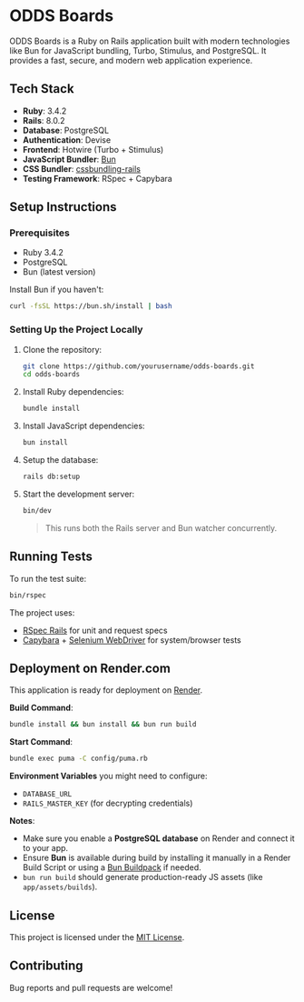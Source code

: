 # ODDS Boards

ODDS Boards is a Ruby on Rails application built with modern technologies like Bun for JavaScript bundling, Turbo, Stimulus, and PostgreSQL. It provides a fast, secure, and modern web application experience.

## Tech Stack

- **Ruby**: 3.4.2
- **Rails**: 8.0.2
- **Database**: PostgreSQL
- **Authentication**: Devise
- **Frontend**: Hotwire (Turbo + Stimulus)
- **JavaScript Bundler**: [Bun](https://bun.sh/)
- **CSS Bundler**: [cssbundling-rails](https://github.com/rails/cssbundling-rails)
- **Testing Framework**: RSpec + Capybara

## Setup Instructions

### Prerequisites

- Ruby 3.4.2
- PostgreSQL
- Bun (latest version)

Install Bun if you haven't:

```bash
curl -fsSL https://bun.sh/install | bash
```

### Setting Up the Project Locally

1. Clone the repository:

   ```bash
   git clone https://github.com/yourusername/odds-boards.git
   cd odds-boards
   ```

2. Install Ruby dependencies:

   ```bash
   bundle install
   ```

3. Install JavaScript dependencies:

   ```bash
   bun install
   ```

4. Setup the database:

   ```bash
   rails db:setup
   ```

5. Start the development server:

   ```bash
   bin/dev
   ```

   > This runs both the Rails server and Bun watcher concurrently.

## Running Tests

To run the test suite:

```bash
bin/rspec
```

The project uses:

- [RSpec Rails](https://github.com/rspec/rspec-rails) for unit and request specs
- [Capybara](https://teamcapybara.github.io/capybara/) + [Selenium WebDriver](https://www.selenium.dev/) for system/browser tests

## Deployment on Render.com

This application is ready for deployment on [Render](https://render.com).

**Build Command**:

```bash
bundle install && bun install && bun run build
```

**Start Command**:

```bash
bundle exec puma -C config/puma.rb
```

**Environment Variables** you might need to configure:

- `DATABASE_URL`
- `RAILS_MASTER_KEY` (for decrypting credentials)

**Notes**:
- Make sure you enable a **PostgreSQL database** on Render and connect it to your app.
- Ensure **Bun** is available during build by installing it manually in a Render Build Script or using a [Bun Buildpack](https://github.com/render-examples/bun-on-render) if needed.
- `bun run build` should generate production-ready JS assets (like `app/assets/builds`).

## License

This project is licensed under the [MIT License](LICENSE).

## Contributing

Bug reports and pull requests are welcome!

